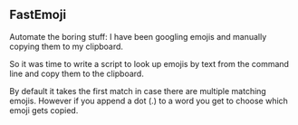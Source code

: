 ## FastEmoji

Automate the boring stuff: I have been googling emojis and manually copying them to my clipboard.

So it was time to write a script to look up emojis by text from the command line and copy them to the clipboard.

By default it takes the first match in case there are multiple matching emojis. However if you append a dot (.) to a word you get to choose which emoji gets copied.
